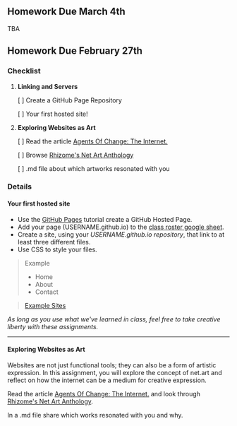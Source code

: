 ## Homework Due March 4th

TBA

## Homework Due February 27th

### Checklist

1. **Linking and Servers**

   [ ] Create a GitHub Page Repository

   [ ] Your first hosted site!

2. **Exploring Websites as Art**

   [ ] Read the article [Agents Of Change: The Internet.](https://magazine.artland.com/agents-of-change-internet-net-art-how-the-world-wide-web-has-affected-the-way-we-make-art/)

   [ ] Browse [Rhizome's Net Art Anthology](https://anthology.rhizome.org/)

   [ ] .md file about which artworks resonated with you

### Details

#### Your first hosted site

- Use the [GitHub Pages](https://pages.github.com/) tutorial create a GitHub Hosted Page.
- Add your page (USERNAME.github.io) to the [class roster google sheet](https://docs.google.com/spreadsheets/d/1mypPKpLeb8K2L3tSgLmB0cUEQaopdfFvYwfKA70r1gQ/edit?usp=sharing).
- Create a site, using your _USERNAME.github.io repository_, that link to at least three different files.
- Use CSS to style your files.

> Example
>
> - Home
> - About
> - Contact

> [Example Sites](https://samdear.github.io/LinkingExample/)

_As long as you use what we've learned in class, feel free to take creative liberty with these assignments._

---

#### Exploring Websites as Art

Websites are not just functional tools; they can also be a form of artistic expression. In this assignment, you will explore the concept of net.art and reflect on how the internet can be a medium for creative expression.

Read the article [Agents Of Change: The Internet.](https://magazine.artland.com/agents-of-change-internet-net-art-how-the-world-wide-web-has-affected-the-way-we-make-art/) and look through [Rhizome's Net Art Anthology](https://anthology.rhizome.org/).

In a .md file share which works resonated with you and why.
